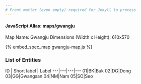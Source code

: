 ```yaml
---
# Front matter (even empty) required for Jekyll to process
---
```


#### JavaScript Alias: maps/gwangju

Map Name: Gwangju
Dimensions (Width x Height): 610x570



{% embed_spec_map gwangju-map.js %}

### List of Entities

ID | Short label | Label
---|---|---|---
01|BK|Buk
02|DG|Dong
03|GG|Gwangsan
04|NM|Nam
05|SO|Seo